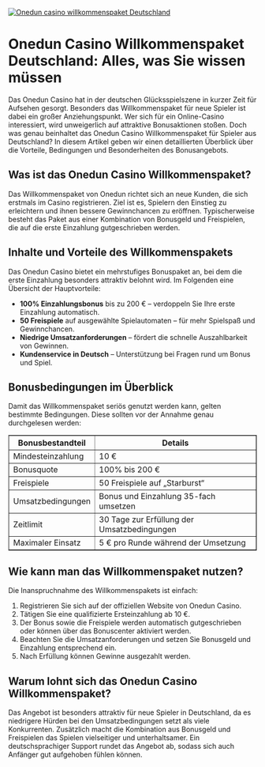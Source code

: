 [![Onedun casino willkommenspaket Deutschland](https://123-caf.pages.dev/gitsignup.png)](https://vrmoo.ru/Bt82HjjY)

<h1>Onedun Casino Willkommenspaket Deutschland: Alles, was Sie wissen müssen</h1> <p>Das Onedun Casino hat in der deutschen Glücksspielszene in kurzer Zeit für Aufsehen gesorgt. Besonders das Willkommenspaket für neue Spieler ist dabei ein großer Anziehungspunkt. Wer sich für ein Online-Casino interessiert, wird unweigerlich auf attraktive Bonusaktionen stoßen. Doch was genau beinhaltet das Onedun Casino Willkommenspaket für Spieler aus Deutschland? In diesem Artikel geben wir einen detaillierten Überblick über die Vorteile, Bedingungen und Besonderheiten des Bonusangebots.</p>  <h2>Was ist das Onedun Casino Willkommenspaket?</h2> <p>Das Willkommenspaket von Onedun richtet sich an neue Kunden, die sich erstmals im Casino registrieren. Ziel ist es, Spielern den Einstieg zu erleichtern und ihnen bessere Gewinnchancen zu eröffnen. Typischerweise besteht das Paket aus einer Kombination von Bonusgeld und Freispielen, die auf die erste Einzahlung gutgeschrieben werden.</p>  <h2>Inhalte und Vorteile des Willkommenspakets</h2> <p>Das Onedun Casino bietet ein mehrstufiges Bonuspaket an, bei dem die erste Einzahlung besonders attraktiv belohnt wird. Im Folgenden eine Übersicht der Hauptvorteile:</p>  <ul>   <li><strong>100% Einzahlungsbonus</strong> bis zu 200 € – verdoppeln Sie Ihre erste Einzahlung automatisch.</li>   <li><strong>50 Freispiele</strong> auf ausgewählte Spielautomaten – für mehr Spielspaß und Gewinnchancen.</li>   <li><strong>Niedrige Umsatzanforderungen</strong> – fördert die schnelle Auszahlbarkeit von Gewinnen.</li>   <li><strong>Kundenservice in Deutsch</strong> – Unterstützung bei Fragen rund um Bonus und Spiel.</li> </ul>  <h2>Bonusbedingungen im Überblick</h2> <p>Damit das Willkommenspaket seriös genutzt werden kann, gelten bestimmte Bedingungen. Diese sollten vor der Annahme genau durchgelesen werden:</p>  <table border="1" cellpadding="5" cellspacing="0">   <thead>     <tr>       <th>Bonusbestandteil</th>       <th>Details</th>     </tr>   </thead>   <tbody>     <tr>       <td>Mindesteinzahlung</td>       <td>10 €</td>     </tr>     <tr>       <td>Bonusquote</td>       <td>100% bis 200 €</td>     </tr>     <tr>       <td>Freispiele</td>       <td>50 Freispiele auf „Starburst“</td>     </tr>     <tr>       <td>Umsatzbedingungen</td>       <td>Bonus und Einzahlung 35-fach umsetzen</td>     </tr>     <tr>       <td>Zeitlimit</td>       <td>30 Tage zur Erfüllung der Umsatzbedingungen</td>     </tr>     <tr>       <td>Maximaler Einsatz</td>       <td>5 € pro Runde während der Umsetzung</td>     </tr>   </tbody> </table>  <h2>Wie kann man das Willkommenspaket nutzen?</h2> <p>Die Inanspruchnahme des Willkommenspakets ist einfach:</p>  <ol>   <li>Registrieren Sie sich auf der offiziellen Website von Onedun Casino.</li>   <li>Tätigen Sie eine qualifizierte Ersteinzahlung ab 10 €.</li>   <li>Der Bonus sowie die Freispiele werden automatisch gutgeschrieben oder können über das Bonuscenter aktiviert werden.</li>   <li>Beachten Sie die Umsatzanforderungen und setzen Sie Bonusgeld und Einzahlung entsprechend ein.</li>   <li>Nach Erfüllung können Gewinne ausgezahlt werden.</li> </ol>  <h2>Warum lohnt sich das Onedun Casino Willkommenspaket?</h2> <p>Das Angebot ist besonders attraktiv für neue Spieler in Deutschland, da es niedrigere Hürden bei den Umsatzbedingungen setzt als viele Konkurrenten. Zusätzlich macht die Kombination aus Bonusgeld und Freispielen das Spielen vielseitiger und unterhaltsamer. Ein deutschsprachiger Support rundet das Angebot ab, sodass sich auch Anfänger gut aufgehoben fühlen können.</p>